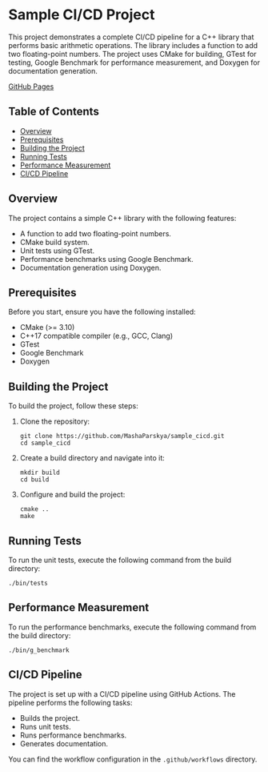 # Sample CI/CD Project

This project demonstrates a complete CI/CD pipeline for a C++ library that performs basic arithmetic operations. The library includes a function to add two floating-point numbers. The project uses CMake for building, GTest for testing, Google Benchmark for performance measurement, and Doxygen for documentation generation.

[GitHub Pages](https://mashaparskaya.github.io/sample_cicd/)

## Table of Contents

- [Overview](#overview)
- [Prerequisites](#prerequisites)
- [Building the Project](#building-the-project)
- [Running Tests](#running-tests)
- [Performance Measurement](#performance-measurement)
- [CI/CD Pipeline](#ci-cd-pipeline)

## Overview

The project contains a simple C++ library with the following features:
- A function to add two floating-point numbers.
- CMake build system.
- Unit tests using GTest.
- Performance benchmarks using Google Benchmark.
- Documentation generation using Doxygen.

## Prerequisites

Before you start, ensure you have the following installed:
- CMake (>= 3.10)
- C++17 compatible compiler (e.g., GCC, Clang)
- GTest
- Google Benchmark
- Doxygen

## Building the Project

To build the project, follow these steps:

1. Clone the repository:
   ```
   git clone https://github.com/MashaParskya/sample_cicd.git
   cd sample_cicd
   ```

2. Create a build directory and navigate into it:
   ```
   mkdir build
   cd build
   ```

3. Configure and build the project:
   ```
   cmake ..
   make
   ```

## Running Tests

To run the unit tests, execute the following command from the build directory:
```
./bin/tests
```

## Performance Measurement

To run the performance benchmarks, execute the following command from the build directory:
```
./bin/g_benchmark
```

## CI/CD Pipeline

The project is set up with a CI/CD pipeline using GitHub Actions. The pipeline performs the following tasks:
- Builds the project.
- Runs unit tests.
- Runs performance benchmarks.
- Generates documentation.

You can find the workflow configuration in the `.github/workflows` directory.
